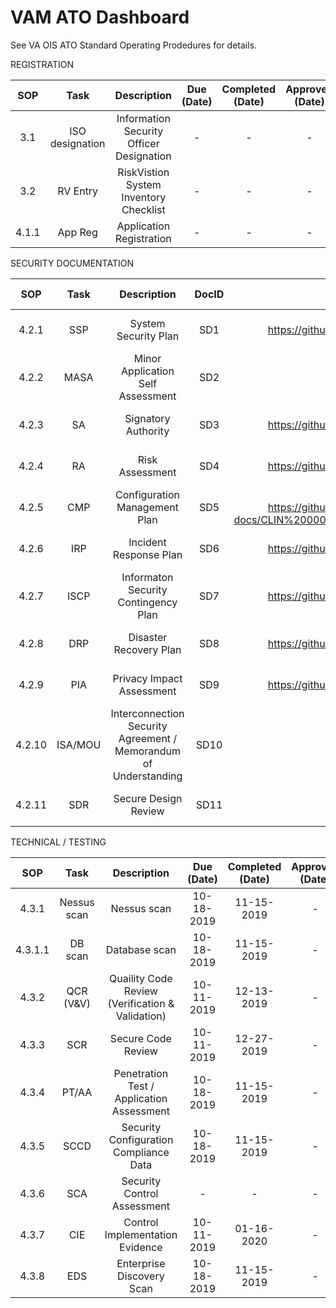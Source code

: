 # VAM ATO Dashboard

See VA OIS ATO Standard Operating Prodedures for details.


REGISTRATION

| SOP | Task | Description | Due (Date) | Completed (Date) | Approved (Date) |
|:---:|:---:|:---:|:---:|:---:|:---:|
| 3.1 | ISO designation | Information Security Officer Designation | - | - | - |
| 3.2 | RV Entry | RiskVistion System Inventory Checklist | - | - | - |
| 4.1.1 | App Reg | Application Registration | - | - | - |

SECURITY DOCUMENTATION

| SOP | Task | Description | DocID | Location | Due (Date) | Completed (Date) | Approved (Date) |
|:---:|:---:|:---:|:---:|:---:|:---:|:---:|:---:|
| 4.2.1 | SSP | System Security Plan | SD1 | Risk Vision and on GitHub: https://github.com/vistadataproject/VAM2ProjectManagement/blob/master/other/VAM1-docs/VAM_System_Security_Plan_Updated.docx | 03-07-2019 | 03-07-2019 | - | 
| 4.2.2 | MASA | Minor Application Self Assessment | SD2 | Not applicable, VAM2 is not a minor application, <br /> VAM2 requires  its own ATO | N/A | N/A | N/A|
| 4.2.3 | SA | Signatory Authority | SD3 | Risk Vision and on GitHub: https://github.com/vistadataproject/VAM2ProjectManagement/blob/master/other/VAM1-docs/SIGNATORY%20AUTHORITY_VAM.docx | 02-01-2019 | 10-01-2019 | - |
| 4.2.4 | RA | Risk Assessment | SD4 | Risk Vision and on GitHub: https://github.com/vistadataproject/VAM2ProjectManagement/blob/master/other/VAM1-docs/VAM_Risk_Assessment.docx | 06-06-2019 | 07-17-2019 | - |
| 4.2.5 | CMP | Configuration Management Plan | SD5 | Risk Vision and on GitHub: https://github.com/vistadataproject/VAM2ProjectManagement/blob/master/other/VAM1-docs/CLIN%200001AH%20%20VAM%20Configuration%20Management%20Plan%20v%201.2.docx | - | - | - |
| 4.2.6 | IRP | Incident Response Plan | SD6 | Risk Vision and on GitHub: https://github.com/vistadataproject/VAM2ProjectManagement/blob/master/other/VAM1-docs/VAM%20IRP_V_1.0_Unsigned.docx |06-06-2019 | 06-26-2019 | - |
| 4.2.7 | ISCP | Informaton Security Contingency Plan | SD7 | Risk Vision and on GitHub: https://github.com/vistadataproject/VAM2ProjectManagement/blob/master/other/VAM1-docs/VAM%20-%20ISCP_V1.2_9-6-18_Unsigned.docx | 06-06-2019 | 06-26-2019 | - |
| 4.2.8 | DRP | Disaster Recovery Plan | SD8 | Risk Vision andon GitHub: https://github.com/vistadataproject/VAM2ProjectManagement/blob/master/other/VAM1-docs/VAM_DRP_1.0_Unsigned.docx | - | - | - |
| 4.2.9 | PIA | Privacy Impact Assessment | SD9 | Risk Vision and on GitHub: https://github.com/vistadataproject/VAM2ProjectManagement/blob/master/other/VAM1-docs/FY18StandardPIA-VAM_ForSignature.docx | 06-26-2019 | 09-20-2019 | - |
| 4.2.10 | ISA/MOU | Interconnection Security Agreement / Memorandum of Understanding | SD10 | Risk Vision and GitHub:  Need to Obtain the Document| 06-06-2019 | 06-19-2019 | - |
| 4.2.11	| SDR | Secure Design Review | SD11 | Risk Vision and on GitHub: Need to Obtain the Document | 10-11-2019 | 10-18-2019 | - |

TECHNICAL / TESTING

| SOP     | Task    | Description | Due (Date) | Completed (Date) | Approved (Date) |
|:---:|:---:|:---:|:---:|:---:|:---:|
|4.3.1 | Nessus scan | Nessus scan | 10-18-2019 | 11-15-2019 | - |
| 4.3.1.1	| DB scan | Database scan | 10-18-2019 | 11-15-2019 | - |
| 4.3.2 | QCR (V&V) | Quaility Code Review (Verification & Validation) | 10-11-2019 | 12-13-2019 | - |
| 4.3.3 | SCR	| Secure Code Review | 10-11-2019 | 12-27-2019 | - |
| 4.3.4 | PT/AA | Penetration Test / Application Assessment | 10-18-2019 | 11-15-2019 | - |
| 4.3.5 | SCCD | Security Configuration Compliance Data | 10-18-2019 | 11-15-2019 | - |
| 4.3.6	| SCA | Security Control Assessment | - | - | - |
| 4.3.7 | CIE | Control Implementation Evidence | 10-11-2019 | 01-16-2020 | - |
| 4.3.8 | EDS | Enterprise Discovery Scan | 10-18-2019 | 11-15-2019 | - |
